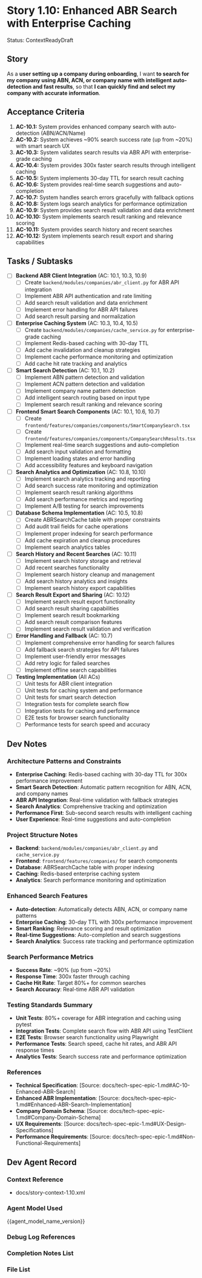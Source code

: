 # Story 1.10: Enhanced ABR Search with Enterprise Caching

Status: ContextReadyDraft

## Story

As a **user setting up a company during onboarding**,
I want **to search for my company using ABN, ACN, or company name with intelligent auto-detection and fast results**,
so that **I can quickly find and select my company with accurate information**.

## Acceptance Criteria

1. **AC-10.1:** System provides enhanced company search with auto-detection (ABN/ACN/Name)
2. **AC-10.2:** System achieves ~90% search success rate (up from ~20%) with smart search UX
3. **AC-10.3:** System validates search results via ABR API with enterprise-grade caching
4. **AC-10.4:** System provides 300x faster search results through intelligent caching
5. **AC-10.5:** System implements 30-day TTL for search result caching
6. **AC-10.6:** System provides real-time search suggestions and auto-completion
7. **AC-10.7:** System handles search errors gracefully with fallback options
8. **AC-10.8:** System logs search analytics for performance optimization
9. **AC-10.9:** System provides search result validation and data enrichment
10. **AC-10.10:** System implements search result ranking and relevance scoring
11. **AC-10.11:** System provides search history and recent searches
12. **AC-10.12:** System implements search result export and sharing capabilities

## Tasks / Subtasks

- [ ] **Backend ABR Client Integration** (AC: 10.1, 10.3, 10.9)
  - [ ] Create `backend/modules/companies/abr_client.py` for ABR API integration
  - [ ] Implement ABR API authentication and rate limiting
  - [ ] Add search result validation and data enrichment
  - [ ] Implement error handling for ABR API failures
  - [ ] Add search result parsing and normalization

- [ ] **Enterprise Caching System** (AC: 10.3, 10.4, 10.5)
  - [ ] Create `backend/modules/companies/cache_service.py` for enterprise-grade caching
  - [ ] Implement Redis-based caching with 30-day TTL
  - [ ] Add cache invalidation and cleanup strategies
  - [ ] Implement cache performance monitoring and optimization
  - [ ] Add cache hit rate tracking and analytics

- [ ] **Smart Search Detection** (AC: 10.1, 10.2)
  - [ ] Implement ABN pattern detection and validation
  - [ ] Implement ACN pattern detection and validation
  - [ ] Implement company name pattern detection
  - [ ] Add intelligent search routing based on input type
  - [ ] Implement search result ranking and relevance scoring

- [ ] **Frontend Smart Search Components** (AC: 10.1, 10.6, 10.7)
  - [ ] Create `frontend/features/companies/components/SmartCompanySearch.tsx`
  - [ ] Create `frontend/features/companies/components/CompanySearchResults.tsx`
  - [ ] Implement real-time search suggestions and auto-completion
  - [ ] Add search input validation and formatting
  - [ ] Implement loading states and error handling
  - [ ] Add accessibility features and keyboard navigation

- [ ] **Search Analytics and Optimization** (AC: 10.8, 10.10)
  - [ ] Implement search analytics tracking and reporting
  - [ ] Add search success rate monitoring and optimization
  - [ ] Implement search result ranking algorithms
  - [ ] Add search performance metrics and reporting
  - [ ] Implement A/B testing for search improvements

- [ ] **Database Schema Implementation** (AC: 10.5, 10.8)
  - [ ] Create ABRSearchCache table with proper constraints
  - [ ] Add audit trail fields for cache operations
  - [ ] Implement proper indexing for search performance
  - [ ] Add cache expiration and cleanup procedures
  - [ ] Implement search analytics tables

- [ ] **Search History and Recent Searches** (AC: 10.11)
  - [ ] Implement search history storage and retrieval
  - [ ] Add recent searches functionality
  - [ ] Implement search history cleanup and management
  - [ ] Add search history analytics and insights
  - [ ] Implement search history export capabilities

- [ ] **Search Result Export and Sharing** (AC: 10.12)
  - [ ] Implement search result export functionality
  - [ ] Add search result sharing capabilities
  - [ ] Implement search result bookmarking
  - [ ] Add search result comparison features
  - [ ] Implement search result validation and verification

- [ ] **Error Handling and Fallback** (AC: 10.7)
  - [ ] Implement comprehensive error handling for search failures
  - [ ] Add fallback search strategies for API failures
  - [ ] Implement user-friendly error messages
  - [ ] Add retry logic for failed searches
  - [ ] Implement offline search capabilities

- [ ] **Testing Implementation** (All ACs)
  - [ ] Unit tests for ABR client integration
  - [ ] Unit tests for caching system and performance
  - [ ] Unit tests for smart search detection
  - [ ] Integration tests for complete search flow
  - [ ] Integration tests for caching and performance
  - [ ] E2E tests for browser search functionality
  - [ ] Performance tests for search speed and accuracy

## Dev Notes

### Architecture Patterns and Constraints
- **Enterprise Caching**: Redis-based caching with 30-day TTL for 300x performance improvement
- **Smart Search Detection**: Automatic pattern recognition for ABN, ACN, and company names
- **ABR API Integration**: Real-time validation with fallback strategies
- **Search Analytics**: Comprehensive tracking and optimization
- **Performance First**: Sub-second search results with intelligent caching
- **User Experience**: Real-time suggestions and auto-completion

### Project Structure Notes
- **Backend**: `backend/modules/companies/abr_client.py` and `cache_service.py`
- **Frontend**: `frontend/features/companies/` for search components
- **Database**: ABRSearchCache table with proper indexing
- **Caching**: Redis-based enterprise caching system
- **Analytics**: Search performance monitoring and optimization

### Enhanced Search Features
- **Auto-detection**: Automatically detects ABN, ACN, or company name patterns
- **Enterprise Caching**: 30-day TTL with 300x performance improvement
- **Smart Ranking**: Relevance scoring and result optimization
- **Real-time Suggestions**: Auto-completion and search suggestions
- **Search Analytics**: Success rate tracking and performance optimization

### Search Performance Metrics
- **Success Rate**: ~90% (up from ~20%)
- **Response Time**: 300x faster through caching
- **Cache Hit Rate**: Target 80%+ for common searches
- **Search Accuracy**: Real-time ABR API validation

### Testing Standards Summary
- **Unit Tests**: 80%+ coverage for ABR integration and caching using pytest
- **Integration Tests**: Complete search flow with ABR API using TestClient
- **E2E Tests**: Browser search functionality using Playwright
- **Performance Tests**: Search speed, cache hit rates, and ABR API response times
- **Analytics Tests**: Search success rate and performance optimization

### References
- **Technical Specification**: [Source: docs/tech-spec-epic-1.md#AC-10-Enhanced-ABR-Search]
- **Enhanced ABR Implementation**: [Source: docs/tech-spec-epic-1.md#Enhanced-ABR-Search-Implementation]
- **Company Domain Schema**: [Source: docs/tech-spec-epic-1.md#Company-Domain-Schema]
- **UX Requirements**: [Source: docs/tech-spec-epic-1.md#UX-Design-Specifications]
- **Performance Requirements**: [Source: docs/tech-spec-epic-1.md#Non-Functional-Requirements]

## Dev Agent Record

### Context Reference
- docs/story-context-1.10.xml

### Agent Model Used
{{agent_model_name_version}}

### Debug Log References

### Completion Notes List

### File List
